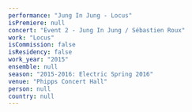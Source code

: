 ```yaml
---
performance: "Jung In Jung - Locus"
isPremiere: null
concert: "Event 2 - Jung In Jung / Sébastien Roux"
work: "Locus"
isCommission: false
isResidency: false
work_year: "2015"
ensemble: null
season: "2015-2016: Electric Spring 2016"
venue: "Phipps Concert Hall"
person: null
country: null
---
```


